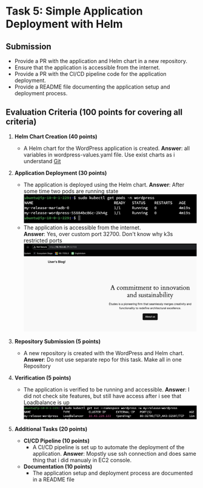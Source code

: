 # Task 5: Simple Application Deployment with Helm

## Submission

- Provide a PR with the application and Helm chart in a new repository.
- Ensure that the application is accessible from the internet.
- Provide a PR with the CI/CD pipeline code for the application deployment.
- Provide a README file documenting the application setup and deployment process.

## Evaluation Criteria (100 points for covering all criteria)

1. **Helm Chart Creation (40 points)**

   - A Helm chart for the WordPress application is created.
   **Answer**: all variables in wordpress-values.yaml file. Use exist charts as i understand [Git](https://github.com/bitnami/charts/tree/main/bitnami/wordpress)  

2. **Application Deployment (30 points)**

   - The application is deployed using the Helm chart.
   **Answer**: After  some time two pods are running state  
   ![Pod Run](./images/task5/pods%20running.png) 
   - The application is accessible from the internet.  
   **Answer**: Yes, over custom port 32700. Don't know why k3s restricted ports  
   ![Access From Web](./images/task5/webaccess.png)  

3. **Repository Submission (5 points)**

   - A new repository is created with the WordPress and Helm chart.
   **Answer**: Do not use separate repo for this task. Make all in one Repository

4. **Verification (5 points)**

   - The application is verified to be running and accessible.
   **Answer**: I did not check site features, but still have access after i see that Loadbalance is up  
   ![Wait until LB loaded](./images/task5/loadbalance_start.png)


5. **Additional Tasks (20 points)**
   - **CI/CD Pipeline (10 points)**
     - A CI/CD pipeline is set up to automate the deployment of the application.
     **Answer**: Mopstly use ssh connection and does same thing that i did manualy in EC2 console.
   - **Documentation (10 points)**
     - The application setup and deployment process are documented in a README file